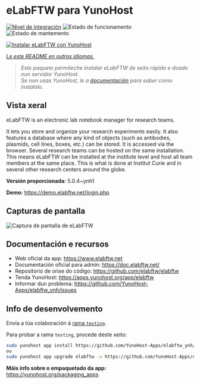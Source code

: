 <!--
NOTA: Este README foi creado automáticamente por <https://github.com/YunoHost/apps/tree/master/tools/readme_generator>
NON debe editarse manualmente.
-->

# eLabFTW para YunoHost

[![Nivel de integración](https://dash.yunohost.org/integration/elabftw.svg)](https://dash.yunohost.org/appci/app/elabftw) ![Estado de funcionamento](https://ci-apps.yunohost.org/ci/badges/elabftw.status.svg) ![Estado de mantemento](https://ci-apps.yunohost.org/ci/badges/elabftw.maintain.svg)

[![Instalar eLabFTW con YunoHost](https://install-app.yunohost.org/install-with-yunohost.svg)](https://install-app.yunohost.org/?app=elabftw)

*[Le este README en outros idiomas.](./ALL_README.md)*

> *Este paquete permíteche instalar eLabFTW de xeito rápido e doado nun servidor YunoHost.*  
> *Se non usas YunoHost, le a [documentación](https://yunohost.org/install) para saber como instalalo.*

## Vista xeral

eLabFTW is an electronic lab notebook manager for research teams.

It lets you store and organize your research experiments easily. It also features a database where any kind of objects (such as antibodies, plasmids, cell lines, boxes, etc.) can be stored. It is accessed via the browser. Several research teams can be hosted on the same installation. This means eLabFTW can be installed at the institute level and host all team members at the same place. This is what is done at Institut Curie and in several other research centers around the globe.


**Versión proporcionada:** 5.0.4~ynh1

**Demo:** <https://demo.elabftw.net/login.php>

## Capturas de pantalla

![Captura de pantalla de eLabFTW](./doc/screenshots/screen-1.jpg)

## Documentación e recursos

- Web oficial da app: <https://www.elabftw.net>
- Documentación oficial para admin: <https://doc.elabftw.net/>
- Repositorio de orixe do código: <https://github.com/elabftw/elabftw>
- Tenda YunoHost: <https://apps.yunohost.org/app/elabftw>
- Informar dun problema: <https://github.com/YunoHost-Apps/elabftw_ynh/issues>

## Info de desenvolvemento

Envía a túa colaboración á [rama `testing`](https://github.com/YunoHost-Apps/elabftw_ynh/tree/testing).

Para probar a rama `testing`, procede deste xeito:

```bash
sudo yunohost app install https://github.com/YunoHost-Apps/elabftw_ynh/tree/testing --debug
ou
sudo yunohost app upgrade elabftw -u https://github.com/YunoHost-Apps/elabftw_ynh/tree/testing --debug
```

**Máis info sobre o empaquetado da app:** <https://yunohost.org/packaging_apps>
